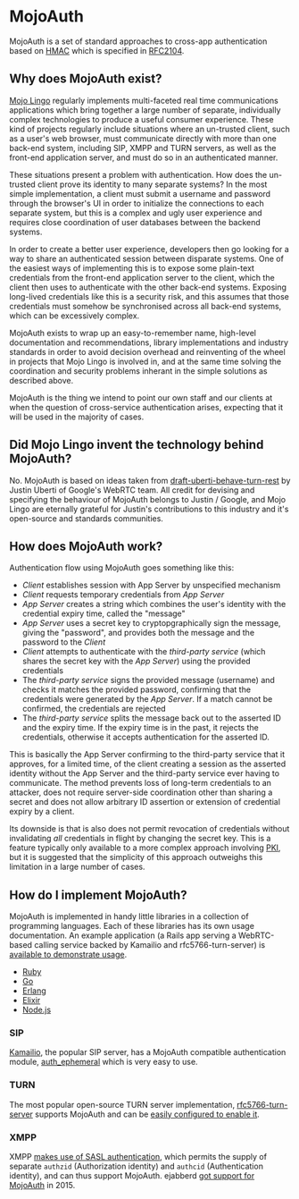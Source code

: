 # MojoAuth

MojoAuth is a set of standard approaches to cross-app authentication based on [HMAC](http://en.wikipedia.org/wiki/Hash-based_message_authentication_code) which is specified in [RFC2104](https://www.ietf.org/rfc/rfc2104.txt).

## Why does MojoAuth exist?

[Mojo Lingo](http://mojolingo.com) regularly implements multi-faceted real time communications applications which bring together a large number of separate, individually complex technologies to produce a useful consumer experience. These kind of projects regularly include situations where an un-trusted client, such as a user's web browser, must communicate directly with more than one back-end system, including SIP, XMPP and TURN servers, as well as the front-end application server, and must do so in an authenticated manner.

These situations present a problem with authentication. How does the un-trusted client prove its identity to many separate systems? In the most simple implementation, a client must submit a username and password through the browser's UI in order to initialize the connections to each separate system, but this is a complex and ugly user experience and requires close coordination of user databases between the backend systems.

In order to create a better user experience, developers then go looking for a way to share an authenticated session between disparate systems. One of the easiest ways of implementing this is to expose some plain-text credentials from the front-end application server to the client, which the client then uses to authenticate with the other back-end systems. Exposing long-lived credentials like this is a security risk, and this assumes that those credentials must somehow be synchronised across all back-end systems, which can be excessively complex.

MojoAuth exists to wrap up an easy-to-remember name, high-level documentation and recommendations, library implementations and industry standards in order to avoid decision overhead and reinventing of the wheel in projects that Mojo Lingo is involved in, and at the same time solving the coordination and security problems inherant in the simple solutions as described above.

MojoAuth is the thing we intend to point our own staff and our clients at when the question of cross-service authentication arises, expecting that it will be used in the majority of cases.

## Did Mojo Lingo invent the technology behind MojoAuth?

No. MojoAuth is based on ideas taken from [draft-uberti-behave-turn-rest](https://tools.ietf.org/html/draft-uberti-behave-turn-rest-00) by Justin Uberti of Google's WebRTC team. All credit for devising and specifying the behaviour of MojoAuth belongs to Justin / Google, and Mojo Lingo are eternally grateful for Justin's contributions to this industry and it's open-source and standards communities.

## How does MojoAuth work?

Authentication flow using MojoAuth goes something like this:

* *Client* establishes session with App Server by unspecified mechanism
* *Client* requests temporary credentials from *App Server*
* *App Server* creates a string which combines the user's identity with the credential expiry time, called the "message"
* *App Server* uses a secret key to cryptopgraphically sign the message, giving the "password", and provides both the message and the password to the *Client*
* *Client* attempts to authenticate with the *third-party service* (which shares the secret key with the *App Server*) using the provided credentials
* The *third-party service* signs the provided message (username) and checks it matches the provided password, confirming that the credentials were generated by the *App Server*. If a match cannot be confirmed, the credentials are rejected
* The *third-party service* splits the message back out to the asserted ID and the expiry time. If the expiry time is in the past, it rejects the credentials, otherwise it accepts authentication for the asserted ID.

This is basically the App Server confirming to the third-party service that it approves, for a limited time, of the client creating a session as the asserted identity without the App Server and the third-party service ever having to communicate. The method prevents loss of long-term credentials to an attacker, does not require server-side coordination other than sharing a secret and does not allow arbitrary ID assertion or extension of credential expiry by a client.

Its downside is that is also does not permit revocation of credentials without invalidating *all* credentials in flight by changing the secret key. This is a feature typically only available to a more complex approach involving [PKI](http://en.wikipedia.org/wiki/Public_key_infrastructure), but it is suggested that the simplicity of this approach outweighs this limitation in a large number of cases.

## How do I implement MojoAuth?

MojoAuth is implemented in handy little libraries in a collection of programming languages. Each of these libraries has its own usage documentation. An example application (a Rails app serving a WebRTC-based calling service backed by Kamailio and rfc5766-turn-server) is [available to demonstrate usage](https://github.com/mojolingo/mojo-auth).

* [Ruby](https://rubygems.org/gems/mojo_auth)
* [Go](https://github.com/mojolingo/mojoauth.go)
* [Erlang](https://github.com/mojolingo/mojoauth.erl)
* [Elixir](https://hex.pm/packages/mojoauth)
* [Node.js](https://www.npmjs.org/package/mojo-auth.js)

### SIP

[Kamailio](http://www.kamailio.org/w/), the popular SIP server, has a MojoAuth compatible authentication module, [auth_ephemeral](http://kamailio.org/docs/modules/4.1.x/modules/auth_ephemeral.html) which is very easy to use.

### TURN

The most popular open-source TURN server implementation, [rfc5766-turn-server](https://code.google.com/p/rfc5766-turn-server/) supports MojoAuth and can be [easily configured to enable it](https://code.google.com/p/rfc5766-turn-server/wiki/turnserver#TURN_REST_API).

### XMPP

XMPP [makes use of SASL authentication](https://tools.ietf.org/html/rfc6120#section-6), which permits the supply of separate `authzid` (Authorization identity) and `authcid` (Authentication identity), and can thus support MojoAuth. ejabberd [got support for MojoAuth](https://github.com/processone/ejabberd/pull/525) in 2015.
